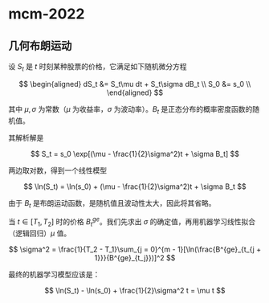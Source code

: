 # mcm-2022

## 几何布朗运动

设 $S_t$ 是 $t$ 时刻某种股票的价格，它满足如下随机微分方程

$$
\begin{aligned}
dS_t &= S_t\mu dt + S_t\sigma dB_t \\
S_0 &= s_0 \\
\end{aligned}
$$

其中 $\mu, \sigma$ 为常数（$\mu$ 为收益率，$\sigma$  为波动率）。$B_t$ 是正态分布的概率密度函数的随机值。

其解析解是

$$
S_t = s_0 \exp[(\mu - \frac{1}{2}\sigma^2)t + \sigma B_t]
$$

两边取对数，得到一个线性模型

$$
\ln(S_t) = \ln(s_0) + (\mu - \frac{1}{2}\sigma^2)t + \sigma B_t
$$

由于 $B_t$ 是布朗运动函数，是随机值且波动性太大，因此将其省略。

当 $t \in [T_1, T_2]$ 时的价格 $B^{ge}_t$。我们先求出 $\sigma$ 的确定值，再用机器学习线性拟合（逻辑回归）$\mu$ 值。

$$
\sigma^2 = \frac{1}{T_2 - T_1}\sum_{j = 0}^{m - 1}[\ln(\frac{B^{ge}_{t_{j + 1}}}{B^{ge}_{t_j}})]^2
$$

最终的机器学习模型应该是：

$$
\ln(S_t) - \ln(s_0) + \frac{1}{2}\sigma^2 t = \mu t
$$
